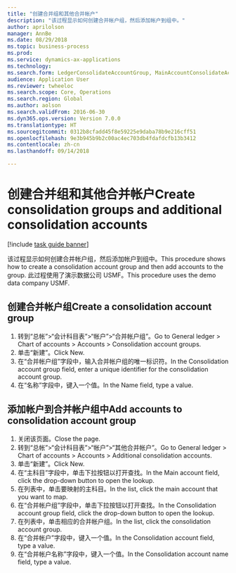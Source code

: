 ```yaml
--- 
title: "创建合并组和其他合并帐户"
description: "该过程显示如何创建合并帐户组，然后添加帐户到组中。"
author: aprilolson
manager: AnnBe
ms.date: 08/29/2018
ms.topic: business-process
ms.prod: 
ms.service: dynamics-ax-applications
ms.technology: 
ms.search.form: LedgerConsolidateAccountGroup, MainAccountConsolidateAccount
audience: Application User
ms.reviewer: twheeloc
ms.search.scope: Core, Operations
ms.search.region: Global
ms.author: aolson
ms.search.validFrom: 2016-06-30
ms.dyn365.ops.version: Version 7.0.0
ms.translationtype: HT
ms.sourcegitcommit: 0312b8cfadd45f8e59225e9daba78b9e216cff51
ms.openlocfilehash: 9e3b945b9b2c00ac4ec703db4fdafdcfb13b3412
ms.contentlocale: zh-cn
ms.lasthandoff: 09/14/2018

---
```

# <a name="create-consolidation-groups-and-additional-consolidation-accounts"></a><span data-ttu-id="6ae93-103">创建合并组和其他合并帐户</span><span class="sxs-lookup"><span data-stu-id="6ae93-103">Create consolidation groups and additional consolidation accounts</span></span>

[!include [task guide banner](../../includes/task-guide-banner.md)]

<span data-ttu-id="6ae93-104">该过程显示如何创建合并帐户组，然后添加帐户到组中。</span><span class="sxs-lookup"><span data-stu-id="6ae93-104">This procedure shows how to create a consolidation account group and then add accounts to the group.</span></span> <span data-ttu-id="6ae93-105">此过程使用了演示数据公司 USMF。</span><span class="sxs-lookup"><span data-stu-id="6ae93-105">This procedure uses the demo data company USMF.</span></span>


## <a name="create-a-consolidation-account-group"></a><span data-ttu-id="6ae93-106">创建合并帐户组</span><span class="sxs-lookup"><span data-stu-id="6ae93-106">Create a consolidation account group</span></span>
1. <span data-ttu-id="6ae93-107">转到“总帐”>“会计科目表”>“帐户”>“合并帐户组”。</span><span class="sxs-lookup"><span data-stu-id="6ae93-107">Go to General ledger > Chart of accounts > Accounts > Consolidation account groups.</span></span>
2. <span data-ttu-id="6ae93-108">单击“新建”。</span><span class="sxs-lookup"><span data-stu-id="6ae93-108">Click New.</span></span>
3. <span data-ttu-id="6ae93-109">在“合并帐户组”字段中，输入合并帐户组的唯一标识符。</span><span class="sxs-lookup"><span data-stu-id="6ae93-109">In the Consolidation account group field, enter a unique identifier for the consolidation account group.</span></span>
4. <span data-ttu-id="6ae93-110">在“名称”字段中，键入一个值。</span><span class="sxs-lookup"><span data-stu-id="6ae93-110">In the Name field, type a value.</span></span>

## <a name="add-accounts-to-consolidation-account-group"></a><span data-ttu-id="6ae93-111">添加帐户到合并帐户组中</span><span class="sxs-lookup"><span data-stu-id="6ae93-111">Add accounts to consolidation account group</span></span>
1. <span data-ttu-id="6ae93-112">关闭该页面。</span><span class="sxs-lookup"><span data-stu-id="6ae93-112">Close the page.</span></span>
2. <span data-ttu-id="6ae93-113">转到“总帐”>“会计科目表”>“帐户”>“其他合并帐户”。</span><span class="sxs-lookup"><span data-stu-id="6ae93-113">Go to General ledger > Chart of accounts > Accounts > Additional consolidation accounts.</span></span>
3. <span data-ttu-id="6ae93-114">单击“新建”。</span><span class="sxs-lookup"><span data-stu-id="6ae93-114">Click New.</span></span>
4. <span data-ttu-id="6ae93-115">在“主科目”字段中，单击下拉按钮以打开查找。</span><span class="sxs-lookup"><span data-stu-id="6ae93-115">In the Main account field, click the drop-down button to open the lookup.</span></span>
5. <span data-ttu-id="6ae93-116">在列表中，单击要映射的主科目。</span><span class="sxs-lookup"><span data-stu-id="6ae93-116">In the list, click the main account that you want to map.</span></span>
6. <span data-ttu-id="6ae93-117">在“合并帐户组”字段中，单击下拉按钮以打开查找。</span><span class="sxs-lookup"><span data-stu-id="6ae93-117">In the Consolidation account group field, click the drop-down button to open the lookup.</span></span>
7. <span data-ttu-id="6ae93-118">在列表中，单击相应的合并帐户组。</span><span class="sxs-lookup"><span data-stu-id="6ae93-118">In the list, click the consolidation account group.</span></span>
8. <span data-ttu-id="6ae93-119">在“合并帐户”字段中，键入一个值。</span><span class="sxs-lookup"><span data-stu-id="6ae93-119">In the Consolidation account field, type a value.</span></span>
9. <span data-ttu-id="6ae93-120">在“合并帐户名称”字段中，键入一个值。</span><span class="sxs-lookup"><span data-stu-id="6ae93-120">In the Consolidation account name field, type a value.</span></span>


